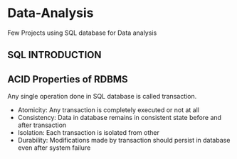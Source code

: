# Data-Analysis
Few Projects using SQL database for Data analysis

## SQL INTRODUCTION
## ACID Properties of RDBMS
Any single operation done in SQL database is called transaction. 
- Atomicity: Any transaction is completely executed or not at all
- Consistency: Data in database remains in consistent state before and after transaction
- Isolation: Each transaction is isolated from other
- Durability: Modifications made by transaction should persist in database even after system failure
